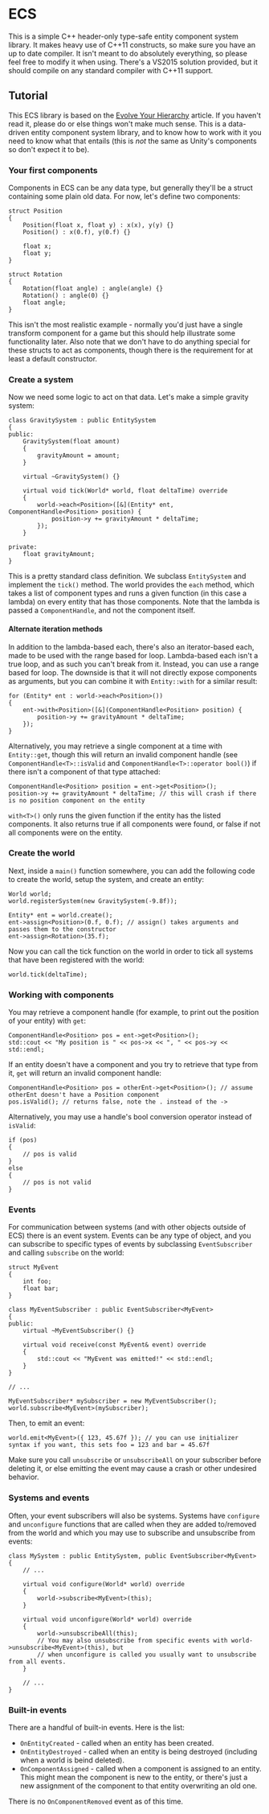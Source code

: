 # ECS

This is a simple C++ header-only type-safe entity component system library. It makes heavy use of C++11
constructs, so make sure you have an up to date compiler. It isn't meant to do absolutely everything,
so please feel free to modify it when using. There's a VS2015 solution provided, but it should
compile on any standard compiler with C++11 support.

## Tutorial

This ECS library is based on the [Evolve Your Hierarchy](http://cowboyprogramming.com/2007/01/05/evolve-your-heirachy/) article. If you haven't read it, please do or else things won't make much sense. This is a data-driven entity component system library, and to know how to work with it you need to know what that entails (this is _not_ the same as Unity's components so don't expect it to be).

### Your first components

Components in ECS can be any data type, but generally they'll be a struct containing some plain old data.
For now, let's define two components:

    struct Position
    {
        Position(float x, float y) : x(x), y(y) {}
        Position() : x(0.f), y(0.f) {}
    
        float x;
        float y;
    }
    
    struct Rotation
    {
        Rotation(float angle) : angle(angle) {}
        Rotation() : angle(0) {}
        float angle;
    }

This isn't the most realistic example - normally you'd just have a single transform component for a game but this should
help illustrate some functionality later. Also note that we don't have to do anything special for these structs to
act as components, though there is the requirement for at least a default constructor.

### Create a system

Now we need some logic to act on that data. Let's make a simple gravity system:

    class GravitySystem : public EntitySystem
    {
    public:
        GravitySystem(float amount)
        {
            gravityAmount = amount;
        }
        
        virtual ~GravitySystem() {}
        
        virtual void tick(World* world, float deltaTime) override
        {
            world->each<Position>([&](Entity* ent, ComponentHandle<Position> position) {
                position->y += gravityAmount * deltaTime;
            });
        }
        
    private:
        float gravityAmount;
    }

This is a pretty standard class definition. We subclass `EntitySystem` and implement the `tick()` method. The world
provides the `each` method, which takes a list of component types and runs a given function (in this case a
lambda) on every entity that has those components. Note that the lambda is passed a `ComponentHandle`, and not the
component itself.

#### Alternate iteration methods

In addition to the lambda-based each, there's also an iterator-based each, made to be used with the range based for loop.
Lambda-based each isn't a true loop, and as such you can't break from it. Instead, you can use a range based for loop. The
downside is that it will not directly expose components as arguments, but you can combine it with `Entity::with` for a
similar result:

    for (Entity* ent : world->each<Position>())
	{
	    ent->with<Position>([&](ComponentHandle<Position> position) {
		    position->y += gravityAmount * deltaTime;
		});
	}

Alternatively, you may retrieve a single component at a time with `Entity::get`, though this will return an invalid component
handle (see `ComponentHandle<T>::isValid` and `ComponentHandle<T>::operator bool()`) if there isn't a component of that type attached:

    ComponentHandle<Position> position = ent->get<Position>();
	position->y += gravityAmount * deltaTime; // this will crash if there is no position component on the entity
	
`with<T>()` only runs the given function if the entity has the listed components. It also returns true if all components were
found, or false if not all components were on the entity.

### Create the world

Next, inside a `main()` function somewhere, you can add the following code to create the world, setup the system, and
create an entity:

    World world;
    world.registerSystem(new GravitySystem(-9.8f));
    
    Entity* ent = world.create();
    ent->assign<Position>(0.f, 0.f); // assign() takes arguments and passes them to the constructor
    ent->assign<Rotation>(35.f);

Now you can call the tick function on the world in order to tick all systems that have been registered with the world:

    world.tick(deltaTime);

### Working with components

You may retrieve a component handle (for example, to print out the position of your entity) with `get`:

    ComponentHandle<Position> pos = ent->get<Position>();
    std::cout << "My position is " << pos->x << ", " << pos->y << std::endl;

If an entity doesn't have a component and you try to retrieve that type from it, `get` will return an invalid
component handle:

    ComponentHandle<Position> pos = otherEnt->get<Position>(); // assume otherEnt doesn't have a Position component
    pos.isValid(); // returns false, note the . instead of the ->

Alternatively, you may use a handle's bool conversion operator instead of `isValid`:

    if (pos)
	{
	    // pos is valid
	}
	else
	{
	    // pos is not valid
	}

### Events

For communication between systems (and with other objects outside of ECS) there is an event system. Events can be any
type of object, and you can subscribe to specific types of events by subclassing `EventSubscriber` and calling
`subscribe` on the world:

    struct MyEvent
    {
        int foo;
        float bar;
    }
    
    class MyEventSubscriber : public EventSubscriber<MyEvent>
    {
    public:
        virtual ~MyEventSubscriber() {}
        
        virtual void receive(const MyEvent& event) override
        {
            std::cout << "MyEvent was emitted!" << std::endl;
        }
    }
    
    // ...
    
    MyEventSubscriber* mySubscriber = new MyEventSubscriber();
    world.subscribe<MyEvent>(mySubscriber);
    
Then, to emit an event:

    world.emit<MyEvent>({ 123, 45.67f }); // you can use initializer syntax if you want, this sets foo = 123 and bar = 45.67f

Make sure you call `unsubscribe` or `unsubscribeAll` on your subscriber before deleting it, or else emitting the event
may cause a crash or other undesired behavior.

### Systems and events

Often, your event subscribers will also be systems. Systems have `configure` and `unconfigure` functions that are called
when they are added to/removed from the world and which you may use to subscribe and unsubscribe from events:

    class MySystem : public EntitySystem, public EventSubscriber<MyEvent>
    {
        // ...
        
        virtual void configure(World* world) override
        {
            world->subscribe<MyEvent>(this);
        }
        
        virtual void unconfigure(World* world) override
        {
            world->unsubscribeAll(this);
            // You may also unsubscribe from specific events with world->unsubscribe<MyEvent>(this), but
            // when unconfigure is called you usually want to unsubscribe from all events.
        }
        
        // ...
    }

### Built-in events

There are a handful of built-in events. Here is the list:

  * `OnEntityCreated` - called when an entity has been created.
  * `OnEntityDestroyed` - called when an entity is being destroyed (including when a world is beind deleted).
  * `OnComponentAssigned` - called when a component is assigned to an entity. This might mean the component is new to the entity, or there's just a new assignment of the component to that entity overwriting an old one.

There is no `OnComponentRemoved` event as of this time.